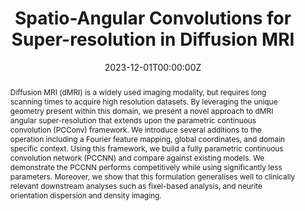 ---
title: Spatio-Angular Convolutions for Super-resolution in Diffusion MRI

authors:
- admin
- Paul Armitage
- Mauricio A. Álvarez

date: 2023-12-01T00:00:00Z
doi: 10.48550/arXiv.2203.15598

publication_types: ['paper-conference']

# Publication name and optional abbreviated publication name.
publication: In *Advances in Neural Information Processing Systems 2023*
publication_short: In *NeurIPS 2023*

abstract: Diffusion MRI (dMRI) is a widely used imaging modality, but requires long scanning times to acquire high resolution datasets. By leveraging the unique geometry present within this domain, we present a novel approach to dMRI angular super-resolution that extends upon the parametric continuous convolution (PCConv) framework. We introduce several additions to the operation including a Fourier feature mapping, global coordinates, and domain specific context. Using this framework, we build a fully parametric continuous convolution network (PCCNN) and compare against existing models. We demonstrate the PCCNN performs competitively while using significantly less parameters. Moreover, we show that this formulation generalises well to clinically relevant downstream analyses such as fixel-based analysis, and neurite orientation dispersion and density imaging.

tags: [Diffusion MRI, Deep Learning, Angular super-resolution, Continuous convolution, Image Synthesis]

url_code: https://github.com/m-lyon/dmri-pcconv
url_poster: uploads/lyon2023poster.pdf
projects:
    - pccnn

# Display this page in the Featured widget?
featured: true
---
